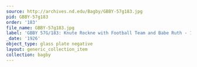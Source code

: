 ```yaml
---
source: http://archives.nd.edu/Bagby/GBBY-57g183.jpg
pid: GBBY-57g183
order: '183'
file_name: GBBY-57g183.jpg
label: 'GBBY 57G/183: Knute Rockne with Football Team and Babe Ruth - 1926'
_date: '1926'
object_type: glass plate negative
layout: generic_collection_item
collection: bagby
---
```

